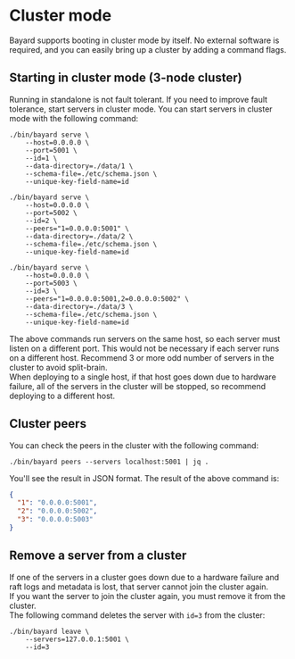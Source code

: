 # Cluster mode

Bayard supports booting in cluster mode by itself. No external software is required, and you can easily bring up a cluster by adding a command flags.


## Starting in cluster mode (3-node cluster)

Running in standalone is not fault tolerant. If you need to improve fault tolerance, start servers in cluster mode.
You can start servers in cluster mode with the following command:

```shell script
./bin/bayard serve \
    --host=0.0.0.0 \
    --port=5001 \
    --id=1 \
    --data-directory=./data/1 \
    --schema-file=./etc/schema.json \
    --unique-key-field-name=id
```

```shell script
./bin/bayard serve \
    --host=0.0.0.0 \
    --port=5002 \
    --id=2 \
    --peers="1=0.0.0.0:5001" \
    --data-directory=./data/2 \
    --schema-file=./etc/schema.json \
    --unique-key-field-name=id
```

```shell script
./bin/bayard serve \
    --host=0.0.0.0 \
    --port=5003 \
    --id=3 \
    --peers="1=0.0.0.0:5001,2=0.0.0.0:5002" \
    --data-directory=./data/3 \
    --schema-file=./etc/schema.json \
    --unique-key-field-name=id
```

The above commands run servers on the same host, so each server must listen on a different port. This would not be necessary if each server runs on a different host.
Recommend 3 or more odd number of servers in the cluster to avoid split-brain.  
When deploying to a single host, if that host goes down due to hardware failure, all of the servers in the cluster will be stopped, so recommend deploying to a different host.

## Cluster peers

You can check the peers in the cluster with the following command:

```shell script
./bin/bayard peers --servers localhost:5001 | jq .
```

You'll see the result in JSON format. The result of the above command is:

```json
{
  "1": "0.0.0.0:5001",
  "2": "0.0.0.0:5002",
  "3": "0.0.0.0:5003"
}
```

## Remove a server from a cluster

If one of the servers in a cluster goes down due to a hardware failure and raft logs and metadata is lost, that server cannot join the cluster again.  
If you want the server to join the cluster again, you must remove it from the cluster.  
The following command deletes the server with `id=3` from the cluster:

```shell script
./bin/bayard leave \
    --servers=127.0.0.1:5001 \
    --id=3
```
